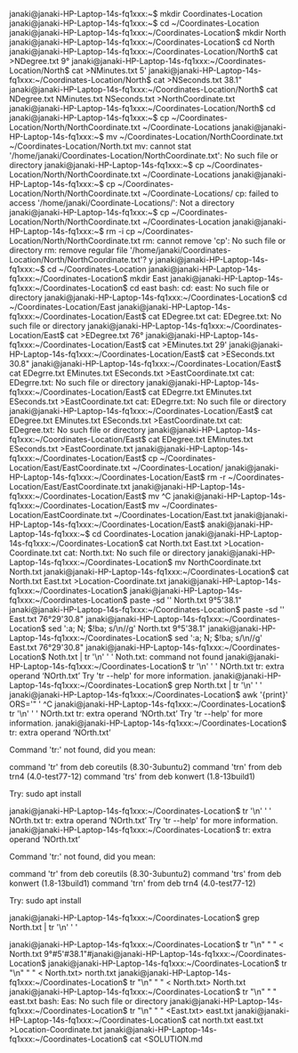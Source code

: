 janaki@janaki-HP-Laptop-14s-fq1xxx:~$ mkdir Coordinates-Location
janaki@janaki-HP-Laptop-14s-fq1xxx:~$ cd ~/Coordinates-Location
janaki@janaki-HP-Laptop-14s-fq1xxx:~/Coordinates-Location$ mkdir North
janaki@janaki-HP-Laptop-14s-fq1xxx:~/Coordinates-Location$ cd North
janaki@janaki-HP-Laptop-14s-fq1xxx:~/Coordinates-Location/North$ cat >NDegree.txt
9°
janaki@janaki-HP-Laptop-14s-fq1xxx:~/Coordinates-Location/North$ cat >NMinutes.txt
5'
janaki@janaki-HP-Laptop-14s-fq1xxx:~/Coordinates-Location/North$ cat >NSeconds.txt
38.1"
janaki@janaki-HP-Laptop-14s-fq1xxx:~/Coordinates-Location/North$ cat NDegree.txt NMinutes.txt NSeconds.txt >NorthCoordinate.txt
janaki@janaki-HP-Laptop-14s-fq1xxx:~/Coordinates-Location/North$ cd
janaki@janaki-HP-Laptop-14s-fq1xxx:~$ cp ~/Coordinates-Location/North/NorthCoordinate.txt ~/Coordinate-Locations
janaki@janaki-HP-Laptop-14s-fq1xxx:~$ mv ~/Coordinates-Location/NorthCoordinate.txt ~/Coordinates-Location/North.txt
mv: cannot stat '/home/janaki/Coordinates-Location/NorthCoordinate.txt': No such file or directory
janaki@janaki-HP-Laptop-14s-fq1xxx:~$ cp ~/Coordinates-Location/North/NorthCoordinate.txt ~/Coordinate-Locations
janaki@janaki-HP-Laptop-14s-fq1xxx:~$ cp ~/Coordinates-Location/North/NorthCoordinate.txt ~/Coordinate-Locations/
cp: failed to access '/home/janaki/Coordinate-Locations/': Not a directory
janaki@janaki-HP-Laptop-14s-fq1xxx:~$ cp ~/Coordinates-Location/North/NorthCoordinate.txt ~/Coordinates-Location
janaki@janaki-HP-Laptop-14s-fq1xxx:~$ rm -i cp ~/Coordinates-Location/North/NorthCoordinate.txt
rm: cannot remove 'cp': No such file or directory
rm: remove regular file '/home/janaki/Coordinates-Location/North/NorthCoordinate.txt'? y
janaki@janaki-HP-Laptop-14s-fq1xxx:~$ cd ~/Coordinates-Location
janaki@janaki-HP-Laptop-14s-fq1xxx:~/Coordinates-Location$ mkdir East
janaki@janaki-HP-Laptop-14s-fq1xxx:~/Coordinates-Location$ cd east
bash: cd: east: No such file or directory
janaki@janaki-HP-Laptop-14s-fq1xxx:~/Coordinates-Location$ cd ~/Coordinates-Location/East
janaki@janaki-HP-Laptop-14s-fq1xxx:~/Coordinates-Location/East$ cat EDegree.txt
cat: EDegree.txt: No such file or directory
janaki@janaki-HP-Laptop-14s-fq1xxx:~/Coordinates-Location/East$ cat >EDegree.txt
76°
janaki@janaki-HP-Laptop-14s-fq1xxx:~/Coordinates-Location/East$ cat >EMinutes.txt
29'
janaki@janaki-HP-Laptop-14s-fq1xxx:~/Coordinates-Location/East$ cat >ESeconds.txt
30.8"
janaki@janaki-HP-Laptop-14s-fq1xxx:~/Coordinates-Location/East$ cat EDegrre.txt EMinutes.txt ESeconds.txt >EastCoordinate.txt
cat: EDegrre.txt: No such file or directory
janaki@janaki-HP-Laptop-14s-fq1xxx:~/Coordinates-Location/East$ cat EDegrre.txt EMinutes.txt ESeconds.txt >EastCoordinate.txt
cat: EDegrre.txt: No such file or directory
janaki@janaki-HP-Laptop-14s-fq1xxx:~/Coordinates-Location/East$ cat EDegree.txt EMinutes.txt ESeconds.txt >EastCoordinate.txt
cat: EDegree.txt: No such file or directory
janaki@janaki-HP-Laptop-14s-fq1xxx:~/Coordinates-Location/East$ cat EDegree.txt EMinutes.txt ESeconds.txt >EastCoordinate.txt
janaki@janaki-HP-Laptop-14s-fq1xxx:~/Coordinates-Location/East$ cp ~/Coordinates-Location/East/EastCoordinate.txt ~/Coordinates-Location/
janaki@janaki-HP-Laptop-14s-fq1xxx:~/Coordinates-Location/East$ rm -r ~/Coordinates-Location/East/EastCoordinate.txt
janaki@janaki-HP-Laptop-14s-fq1xxx:~/Coordinates-Location/East$ mv ^C
janaki@janaki-HP-Laptop-14s-fq1xxx:~/Coordinates-Location/East$ mv ~/Coordinates-Location/EastCoordinate.txt ~/Coordinates-Location/East.txt
janaki@janaki-HP-Laptop-14s-fq1xxx:~/Coordinates-Location/East$ 
anaki@janaki-HP-Laptop-14s-fq1xxx:~$ cd Coordinates-Location
janaki@janaki-HP-Laptop-14s-fq1xxx:~/Coordinates-Location$ cat North.txt East.txt >Location-Coordinate.txt
cat: North.txt: No such file or directory
janaki@janaki-HP-Laptop-14s-fq1xxx:~/Coordinates-Location$ mv NorthCoordinate.txt North.txt
janaki@janaki-HP-Laptop-14s-fq1xxx:~/Coordinates-Location$ cat North.txt East.txt >Location-Coordinate.txt
janaki@janaki-HP-Laptop-14s-fq1xxx:~/Coordinates-Location$ 
janaki@janaki-HP-Laptop-14s-fq1xxx:~/Coordinates-Location$ paste -sd '' North.txt
9°5'38.1"
janaki@janaki-HP-Laptop-14s-fq1xxx:~/Coordinates-Location$ paste -sd '' East.txt
76°29'30.8"
janaki@janaki-HP-Laptop-14s-fq1xxx:~/Coordinates-Location$ sed ':a; N; $!ba; s/\n//g' North.txt
9°5'38.1"
janaki@janaki-HP-Laptop-14s-fq1xxx:~/Coordinates-Location$ sed ':a; N; $!ba; s/\n//g' East.txt
76°29'30.8"
janaki@janaki-HP-Laptop-14s-fq1xxx:~/Coordinates-Location$ Noth.txt | tr '\n' ' '
Noth.txt: command not found
janaki@janaki-HP-Laptop-14s-fq1xxx:~/Coordinates-Location$ tr '\n' ' ' NOrth.txt
tr: extra operand ‘NOrth.txt’
Try 'tr --help' for more information.
janaki@janaki-HP-Laptop-14s-fq1xxx:~/Coordinates-Location$ grep North.txt | tr '\n' ' '
janaki@janaki-HP-Laptop-14s-fq1xxx:~/Coordinates-Location$ awk '{print}' ORS='" '
^C
janaki@janaki-HP-Laptop-14s-fq1xxx:~/Coordinates-Location$ tr '\n' ' ' NOrth.txt
tr: extra operand ‘NOrth.txt’
Try 'tr --help' for more information.
janaki@janaki-HP-Laptop-14s-fq1xxx:~/Coordinates-Location$ tr: extra operand ‘NOrth.txt’

Command 'tr:' not found, did you mean:

  command 'tr' from deb coreutils (8.30-3ubuntu2)
  command 'trn' from deb trn4 (4.0-test77-12)
  command 'trs' from deb konwert (1.8-13build1)

Try: sudo apt install <deb name>

janaki@janaki-HP-Laptop-14s-fq1xxx:~/Coordinates-Location$ tr '\n' ' ' NOrth.txt
tr: extra operand ‘NOrth.txt’
Try 'tr --help' for more information.
janaki@janaki-HP-Laptop-14s-fq1xxx:~/Coordinates-Location$ tr: extra operand ‘NOrth.txt’

Command 'tr:' not found, did you mean:

  command 'tr' from deb coreutils (8.30-3ubuntu2)
  command 'trs' from deb konwert (1.8-13build1)
  command 'trn' from deb trn4 (4.0-test77-12)

Try: sudo apt install <deb name>

janaki@janaki-HP-Laptop-14s-fq1xxx:~/Coordinates-Location$ grep North.txt | tr '\n' ' '
  
   
janaki@janaki-HP-Laptop-14s-fq1xxx:~/Coordinates-Location$ tr "\n" " " < North.txt
9°#5'#38.1"#janaki@janaki-HP-Laptop-14s-fq1xxx:~/Coordinates-Location$ 
janaki@janaki-HP-Laptop-14s-fq1xxx:~/Coordinates-Location$ tr "\n" " " < North.txt> north.txt
janaki@janaki-HP-Laptop-14s-fq1xxx:~/Coordinates-Location$ tr "\n" " " < North.txt> North.txt
janaki@janaki-HP-Laptop-14s-fq1xxx:~/Coordinates-Location$ tr "\n" " " <Eas t.txt> east.txt
bash: Eas: No such file or directory
janaki@janaki-HP-Laptop-14s-fq1xxx:~/Coordinates-Location$ tr "\n" " " <East.txt> east.txt
janaki@janaki-HP-Laptop-14s-fq1xxx:~/Coordinates-Location$ cat north.txt east.txt >Location-Coordinate.txt
janaki@janaki-HP-Laptop-14s-fq1xxx:~/Coordinates-Location$ cat <SOLUTION.md
